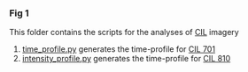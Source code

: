 

### Fig 1

This folder contains the scripts for the analyses of [CIL](http://cellimagelibrary.org/home) imagery

1. [time_profile.py](./time_profile.py)  generates the time-profile for [CIL 701](http://cellimagelibrary.org/images/701)
2. [intensity_profile.py](./intensity_profile.py)  generates the time-profile for [CIL 810](http://cellimagelibrary.org/images/810)

